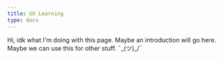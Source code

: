 ```yaml
---
title: UX Learning
type: docs
---
```


Hi, idk what I'm doing with this page. Maybe an introduction will go here. Maybe we can use this for other stuff.  ¯\_(ツ)_/¯